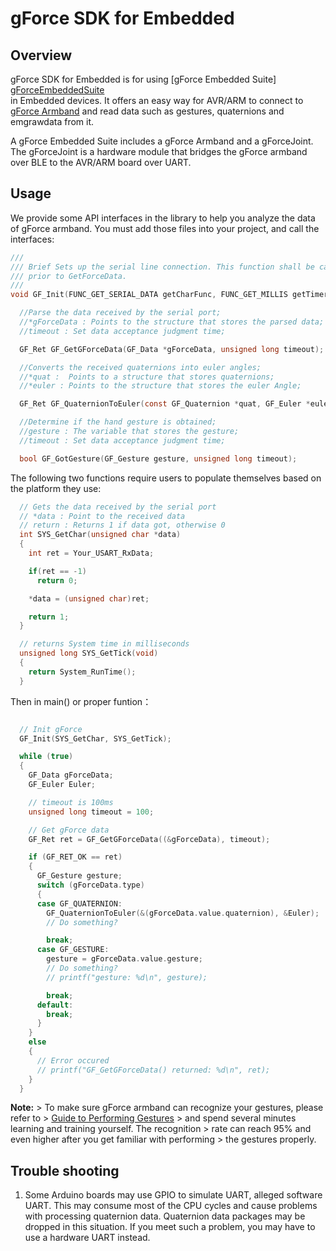 # gForce SDK for Embedded

## Overview

gForce SDK for Embedded is for using [gForce Embedded Suite] [gForceEmbeddedSuite]  
in Embedded devices. It offers an easy way for AVR/ARM to connect to [gForce Armband][gForceArmband] and read data such as gestures, quaternions and emgrawdata from it.

A gForce Embedded Suite includes a gForce Armband and a gForceJoint. The gForceJoint is a hardware module that bridges the gForce armband over BLE to the AVR/ARM board over UART.

## Usage

We provide some API interfaces in the library to help you analyze the data of gForce armband.
You must add those files into your project, and call the interfaces:

```C
///
/// Brief Sets up the serial line connection. This function shall be called
/// prior to GetForceData.
///
void GF_Init(FUNC_GET_SERIAL_DATA getCharFunc, FUNC_GET_MILLIS getTimerFunc);
```

```C
  //Parse the data received by the serial port;  
  //*gForceData : Points to the structure that stores the parsed data;  
  //timeout : Set data acceptance judgment time;

  GF_Ret GF_GetGForceData(GF_Data *gForceData, unsigned long timeout);
```

```C
  //Converts the received quaternions into euler angles;  
  //*quat :  Points to a structure that stores quaternions;  
  //*euler : Points to the structure that stores the euler Angle;  

  GF_Ret GF_QuaternionToEuler(const GF_Quaternion *quat, GF_Euler *euler);
```

```C
  //Determine if the hand gesture is obtained;  
  //gesture : The variable that stores the gesture;
  //timeout : Set data acceptance judgment time;  

  bool GF_GotGesture(GF_Gesture gesture, unsigned long timeout);
```

The following two functions require users to populate themselves based on the platform they use:

```C
  // Gets the data received by the serial port
  // *data : Point to the received data
  // return : Returns 1 if data got, otherwise 0 
  int SYS_GetChar(unsigned char *data)  
  {  
    int ret = Your_USART_RxData;

    if(ret == -1)  
      return 0;  

    *data = (unsigned char)ret;  

    return 1;
  }
```

```C
  // returns System time in milliseconds
  unsigned long SYS_GetTick(void)
  {  
    return System_RunTime();  
  }  
```

Then in main() or proper funtion：

```C

  // Init gForce
  GF_Init(SYS_GetChar, SYS_GetTick);

  while (true)
  {
    GF_Data gForceData;
    GF_Euler Euler;

    // timeout is 100ms
    unsigned long timeout = 100;

    // Get gForce data
    GF_Ret ret = GF_GetGForceData((&gForceData), timeout);

    if (GF_RET_OK == ret)
    {
      GF_Gesture gesture;
      switch (gForceData.type)
      {
      case GF_QUATERNION:
        GF_QuaternionToEuler(&(gForceData.value.quaternion), &Euler);
        // Do something?

        break;
      case GF_GESTURE:
        gesture = gForceData.value.gesture;
        // Do something?
        // printf("gesture: %d\n", gesture);

        break;
      default:
        break;
      }
    }
    else
    {
      // Error occured
      // printf("GF_GetGForceData() returned: %d\n", ret);
    }
  }
```

**Note:**
    > To make sure gForce armband can recognize your gestures, please refer to
    > [Guide to Performing Gestures][GuideToPerformingGestures]
    > and spend several minutes learning and training yourself. The recognition
    > rate can reach 95% and even higher after you get familiar with performing
    > the gestures properly.

## Trouble shooting

1. Some Arduino boards may use GPIO to simulate UART, alleged software UART. This may consume most of the CPU cycles and cause problems with processing quaternion data. Quaternion data packages may be dropped in this situation. If you meet such a problem,  you may have to use a hardware UART instead.  

[gForceEmbeddedSuite]: https://oymotion.github.io/doc/gForce100EmbeddedSuiteUserGuide/
[gForceArmband]: https://oymotion.github.io/doc/gForce100UserGuide/
[GuideToPerformingGestures]: https://www.youtube.com/watch?v=wBsYJf0wrkk  
